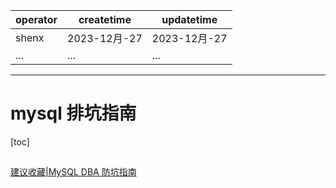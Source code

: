 | operator | createtime | updatetime |
| ---- | ---- | ---- |
| shenx | 2023-12月-27 | 2023-12月-27  |
| ... | ... | ... |
---
# mysql 排坑指南

[toc]

## 

[建议收藏|MySQL DBA 防坑指南](https://mp.weixin.qq.com/s/iy9mAwahHWo4V3tyYGm6jw)